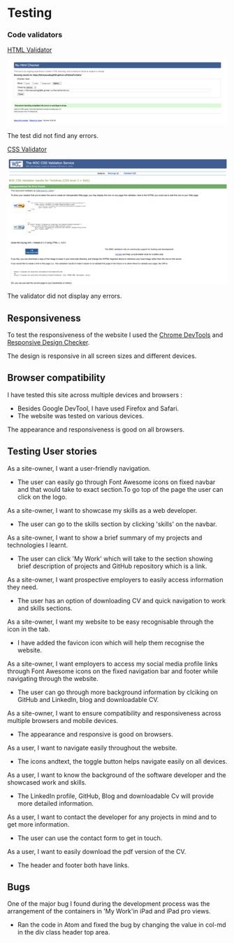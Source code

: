 # Testing

### Code validators

[HTML Validator](https://validator.w3.org/) 

![HTML Validator](testingfiles/HTMLValidator.png)

The test did not find any errors.


[CSS Validator](https://jigsaw.w3.org/css-validator/) 

![CSS Validator](testingfiles/CSSValidation.png)

The validator did not display any errors.

## Responsiveness

To test the responsiveness of the website I used the [Chrome DevTools](https://developers.google.com/web/tools/chrome-devtools) and [Responsive Design Checker](https://www.responsivedesignchecker.com/).

The design is responsive in all screen sizes and different devices.


## Browser compatibility

I have tested this site across multiple devices and browsers :

- Besides Google DevTool, I have used Firefox and Safari.
- The website was tested on various devices.

The appearance and responsiveness is good on all browsers.


## Testing User stories

 As a site-owner, I want a user-friendly navigation.
- The user can easily go through Font Awesome icons on fixed navbar and that would take to exact section.To go top of the page the user can click on the logo.

 As a site-owner, I want to showcase my skills as a web developer.
- The user can go to the skills section by clicking 'skills' on the navbar.

 As a site-owner, I want to show a brief summary of my projects and technologies I learnt.
- The user can click 'My Work' which will take to the section showing brief description of projects and GitHub repository which is a link.

 As a site-owner, I want prospective employers to easily access information they need.
- The user has an option of downloading CV and quick navigation to work and skills sections.

 As a site-owner, I want my website to be easy recognisable through the icon in the tab. 
- I have added the favicon icon which will help them recognise the website.

 As a site-owner, I want employers to access my social media profile links through Font Awesome icons on the fixed navigation bar and footer while navigating through the website.
- The user can go through more background information by clciking on GitHub and LinkedIn, blog and downloadable CV.

 As a site-owner, I want to ensure compatibility and responsiveness across multiple browsers and mobile devices.
- The appearance and responsive is good on browsers.

 As a user, I want to navigate easily throughout the website.
- The icons andtext, the toggle button helps navigate easily on all devices.

 As a user, I want to know the background of the software developer and the showcased work and skills.
 - The LinkedIn profile, GitHub, Blog and downloadable Cv will provide more detailed information.

 As a user, I want to contact the developer for any projects in mind and to get more information.
- The user can use the contact form to get in touch.

 As a user, I want to easily download the pdf version of the CV.
- The header and footer both have links.

## Bugs 

One of the major bug I found during the development process was the arrangement of the containers in 'My Work'in iPad and iPad pro views.
- Ran the code in Atom and fixed the bug by changing the value in col-md in the div class header top area.
  